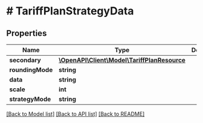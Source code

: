 # # TariffPlanStrategyData

## Properties

Name | Type | Description | Notes
------------ | ------------- | ------------- | -------------
**secondary** | [**\OpenAPI\Client\Model\TariffPlanResource**](TariffPlanResource.md) |  | [optional]
**roundingMode** | **string** |  | [optional]
**data** | **string** |  | [optional]
**scale** | **int** |  | [optional]
**strategyMode** | **string** |  | [optional]

[[Back to Model list]](../../README.md#models) [[Back to API list]](../../README.md#endpoints) [[Back to README]](../../README.md)
